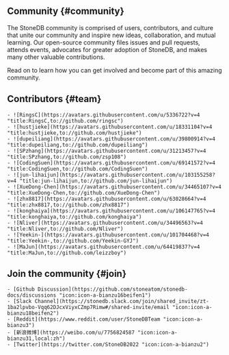 ## Community {#community}
The StoneDB community is comprised of users, contributors, and culture that unite our community and inspire new ideas, collaboration, and mutual learning. Our open-source community files issues and pull requests, attends events, advocates for greater adoption of  StoneDB, and makes many other valuable contributions. 

Read on to learn how you can get involved and become part of this amazing community.

## Contributors {#team} 
```custom-teamList
- ![RingsC](https://avatars.githubusercontent.com/u/5336722?v=4 "title:RingsC,to://github.com/ringsc")
- ![hustjieke](https://avatars.githubusercontent.com/u/18331104?v=4 "title:hustjieke,to://github.com/hustjieke")
- ![dupeiliang](https://avatars.githubusercontent.com/u/39800914?v=4 "title:dupeiliang,to://github.com/dupeiliang")
- ![SPzhang](https://avatars.githubusercontent.com/u/31213457?v=4 "title:SPzhang,to://github.com/zsp108")
- ![CodingSuen](https://avatars.githubusercontent.com/u/69141572?v=4 "title:CodingSuen,to://github.com/CodingSuen")
- ![jun-lihaijun](https://avatars.githubusercontent.com/u/103155258?v=4 "title:jun-lihaijun,to://github.com/jun-lihaijun")
- ![XueDong-Chen](https://avatars.githubusercontent.com/u/34465107?v=4 "title:XueDong-Chen,to://github.com/XueDong-Chen")
- ![zhx8817](https://avatars.githubusercontent.com/u/63028664?v=4 "title:zhx8817,to://github.com/zhx8817")
- ![konghaiya](https://avatars.githubusercontent.com/u/106147765?v=4 "title:konghaiya,to://github.com/konghaiya")
- ![Nliver](https://avatars.githubusercontent.com/u/34496563?v=4 "title:Nliver,to://github.com/Nliver")
- ![Yeekin-](https://avatars.githubusercontent.com/u/101704468?v=4 "title:Yeekin-,to://github.com/Yeekin-GYJ")
- ![MaJun](https://avatars.githubusercontent.com/u/64419837?v=4 "title:MaJun,to://github.com/leizzboy")
```

## Join the community {#join} 
```custom-joinList
- [Github Discussion](https://github.com/stoneatom/stonedb-docs/discussions "icon:icon-a-bianzu16beifen1")
- [Slack Channel](https://stonedb.slack.com/join/shared_invite/zt-1ba2lpvbo-Vqq62DJcxViyxCZmp7Rimw#/shared-invite/email "icon:icon-a-bianzu18beifen2")
- [Reddit](https://www.reddit.com/user/StoneDBTeam "icon:icon-a-bianzu3")
- [新浪微博](https://weibo.com/u/7756824587 "icon:icon-a-bianzu31,local:zh")
- [Twitter](https://twitter.com/StoneDB2022 "icon:icon-a-bianzu2")
``` 

<!-- ## Events {#event}
```custom-eventList
-   ![jack](https://encrypted-tbn0.gstatic.com/images?q=tbn:ANd9GcQn5YgX25LGOMVCsNUJazU-Lq5N7bX8gEoyKw&usqp=CAU)
    May 15th Event
    Event exampleEvent exampleEvent exampleEvent example
    [more](#123)
-   ![jack](https://encrypted-tbn0.gstatic.com/images?q=tbn:ANd9GcQn5YgX25LGOMVCsNUJazU-Lq5N7bX8gEoyKw&usqp=CAU)
    May 15th Event
    Event exampleEvent exampleEvent exampleEvent example
``` -->


```custom-subscribe
```

<!-- ## How to contribute  [SEE MORE](#123 "type:btnMore") {#share}
```custom-docLinksList
- [Experience StoneDB](/docs/download "type:export")
- [Sign the CLA](#123 "type:export")
- [Join the StoneDB Community](#123 "type:export")
    - [Participate in Community Activitie](#123 "type:export")
    - [Engage in Community Contribution](#123 "type:export")
        - [Submit and Address Issues](#123 "type:export")
        - [Contribute Code](#123 "type:export")
        - [Review Code](#123 "type:export")
        - [Contribute a Package](#123 "type:export")
        - [Participate in Non-Code Contributions](#123 "type:export")
        - [Community Security Issues](#123 "type:export")
        - [Test](#123 "type:export")
- [Grow with the Community](#123 "type:export")
    - [Community Roles](#123 "type:export")
    - [Technical Committee](#123 "type:export")
    - [Project Management Committee](#123 "type:export")
``` -->


<!-- ## Code Standard  [SEE MORE](#123 "type:btnMore") {#standard}
```custom-docLinksList fourth
- [Code Style](#123 "type:export")
- [File](#123 "type:export")
- [Indentation](#123 "type:export")
- [Space](#123 "type:export")
- [Line Break](#123 "type:export")
- [Statement](#123 "type:export")
- [Naming Conventions](#123 "type:export")
- [Language features](#123 "type:export")
- [Compatibility](#123 "type:export")
- [Variable](#123 "type:export")
- [Condition](#123 "type:export")
- [Type Conversion](#123 "type:export")
- [String, Object, Array](#123 "type:export")
- [Others](#123 "type:export")
``` -->
